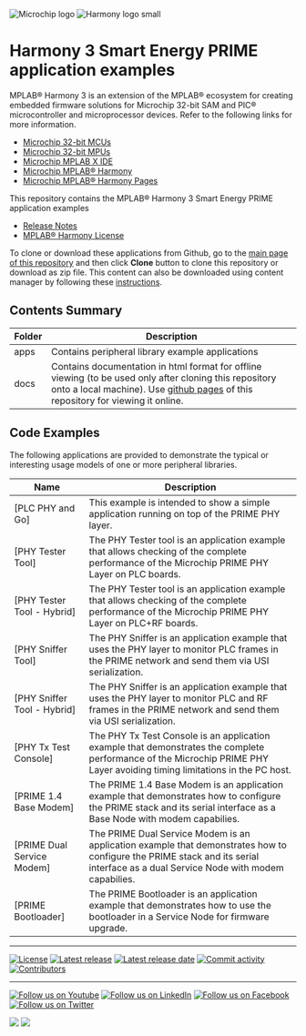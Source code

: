 ﻿![Microchip logo](https://raw.githubusercontent.com/wiki/Microchip-MPLAB-Harmony/Microchip-MPLAB-Harmony.github.io/images/microchip_logo.png)
![Harmony logo small](https://raw.githubusercontent.com/wiki/Microchip-MPLAB-Harmony/Microchip-MPLAB-Harmony.github.io/images/microchip_mplab_harmony_logo_small.png)

# Harmony 3 Smart Energy PRIME application examples

MPLAB® Harmony 3 is an extension of the MPLAB® ecosystem for creating embedded firmware solutions for Microchip 32-bit SAM and PIC® microcontroller and microprocessor devices.  Refer to the following links for more information.

- [Microchip 32-bit MCUs](https://www.microchip.com/design-centers/32-bit)
- [Microchip 32-bit MPUs](https://www.microchip.com/design-centers/32-bit-mpus)
- [Microchip MPLAB X IDE](https://www.microchip.com/mplab/mplab-x-ide)
- [Microchip MPLAB® Harmony](https://www.microchip.com/mplab/mplab-harmony)
- [Microchip MPLAB® Harmony Pages](https://microchip-mplab-harmony.github.io/)

This repository contains the MPLAB® Harmony 3 Smart Energy PRIME application examples

- [Release Notes](release_notes.md)
- [MPLAB® Harmony License](mplab_harmony_license.md)

To clone or download these applications from Github, go to the [main page of this repository](https://github.com/Microchip-MPLAB-Harmony/smartenergy_prime_apps) and then click **Clone** button to clone this repository or download as zip file.
This content can also be downloaded using content manager by following these [instructions](https://github.com/Microchip-MPLAB-Harmony/contentmanager/wiki).

## Contents Summary

| Folder     | Description                             |
| ---        | ---                                     |
| apps       | Contains peripheral library example applications |
| docs       | Contains documentation in html format for offline viewing (to be used only after cloning this repository onto a local machine). Use [github pages](https://microchip-mplab-harmony.github.io/smartenergy_prime_apps/) of this repository for viewing it online. |

## Code Examples

The following applications are provided to demonstrate the typical or interesting usage models of one or more peripheral libraries.

| Name               | Description |
| ----               | ----------- |
| [PLC PHY and Go] | This example is intended to show a simple application running on top of the PRIME PHY layer. |
| [PHY Tester Tool] | The PHY Tester tool is an application example that allows checking of the complete performance of the Microchip PRIME PHY Layer on PLC boards. |
| [PHY Tester Tool - Hybrid] | The PHY Tester tool is an application example that allows checking of the complete performance of the Microchip PRIME PHY Layer on PLC+RF boards. |
| [PHY Sniffer Tool] | The PHY Sniffer is an application example that uses the PHY layer to monitor PLC frames in the PRIME network and send them via USI serialization. |
| [PHY Sniffer Tool - Hybrid] | The PHY Sniffer is an application example that uses the PHY layer to monitor PLC and RF frames in the PRIME network and send them via USI serialization. |
| [PHY Tx Test Console] | The PHY Tx Test Console is an application example that demonstrates the complete performance of the Microchip PRIME PHY Layer avoiding timing limitations in the PC host. |
| [PRIME 1.4 Base Modem] | The PRIME 1.4 Base Modem is an application example that demonstrates how to configure the PRIME stack and its serial interface as a Base Node with modem capabilies. |
| [PRIME Dual Service Modem] | The PRIME Dual Service Modem is an application example that demonstrates how to configure the PRIME stack and its serial interface as a dual Service Node with modem capabilies. |
| [PRIME Bootloader] | The PRIME Bootloader is an application example that demonstrates how to use the bootloader in a Service Node for firmware upgrade. |

____

[![License](https://img.shields.io/badge/license-Harmony%20license-orange.svg)](https://github.com/Microchip-MPLAB-Harmony/smartenergy_prime_apps/blob/master/mplab_harmony_license.md)
[![Latest release](https://img.shields.io/github/release/Microchip-MPLAB-Harmony/smartenergy_prime_apps.svg)](https://github.com/Microchip-MPLAB-Harmony/smartenergy_prime_apps/releases/latest)
[![Latest release date](https://img.shields.io/github/release-date/Microchip-MPLAB-Harmony/smartenergy_prime_apps.svg)](https://github.com/Microchip-MPLAB-Harmony/smartenergy_prime_apps/releases/latest)
[![Commit activity](https://img.shields.io/github/commit-activity/y/Microchip-MPLAB-Harmony/smartenergy_prime_apps.svg)](https://github.com/Microchip-MPLAB-Harmony/smartenergy_prime_apps/graphs/commit-activity)
[![Contributors](https://img.shields.io/github/contributors-anon/Microchip-MPLAB-Harmony/smartenergy_prime_apps.svg)]()

____

[![Follow us on Youtube](https://img.shields.io/badge/Youtube-Follow%20us%20on%20Youtube-red.svg)](https://www.youtube.com/user/MicrochipTechnology)
[![Follow us on LinkedIn](https://img.shields.io/badge/LinkedIn-Follow%20us%20on%20LinkedIn-blue.svg)](https://www.linkedin.com/company/microchip-technology)
[![Follow us on Facebook](https://img.shields.io/badge/Facebook-Follow%20us%20on%20Facebook-blue.svg)](https://www.facebook.com/microchiptechnology/)
[![Follow us on Twitter](https://img.shields.io/twitter/follow/MicrochipTech.svg?style=social)](https://twitter.com/MicrochipTech)

[![](https://img.shields.io/github/stars/Microchip-MPLAB-Harmony/smartenergy_prime_apps.svg?style=social)]()
[![](https://img.shields.io/github/watchers/Microchip-MPLAB-Harmony/smartenergy_prime_apps.svg?style=social)]()
